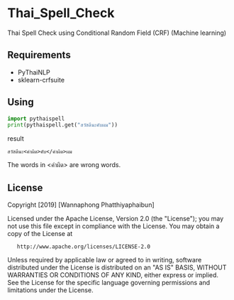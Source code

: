 # Thai_Spell_Check
Thai Spell Check using Conditional Random Field (CRF) (Machine learning)

## Requirements

- PyThaiNLP
- sklearn-crfsuite

## Using

```python
import pythaispell
print(pythaispell.get("สวัสดีนะคับผม"))
```
result 

```
สวัสดีนะ<คำผิด>คับ</คำผิด>ผม
```

The words in <คำผิด> are wrong words.

## License

   Copyright [2019] [Wannaphong Phatthiyaphaibun]

   Licensed under the Apache License, Version 2.0 (the "License");
   you may not use this file except in compliance with the License.
   You may obtain a copy of the License at

       http://www.apache.org/licenses/LICENSE-2.0

   Unless required by applicable law or agreed to in writing, software
   distributed under the License is distributed on an "AS IS" BASIS,
   WITHOUT WARRANTIES OR CONDITIONS OF ANY KIND, either express or implied.
   See the License for the specific language governing permissions and
limitations under the License.
